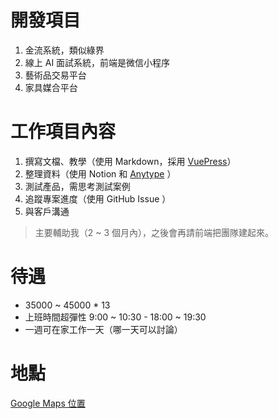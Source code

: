 # 開發項目

1. 金流系統，類似綠界
2. 線上 AI 面試系統，前端是微信小程序
3. 藝術品交易平台
4. 家具媒合平台

# 工作項目內容

1. 撰寫文檔、教學（使用 Markdown，採用 [VuePress](https://v2.vuepress.vuejs.org/)）
2. 整理資料（使用 Notion 和 [Anytype](https://anytype.io/) ）
3. 測試產品，需思考測試案例
4. 追蹤專案進度（使用 GitHub Issue ）
5. 與客戶溝通

> 主要輔助我（2 ~ 3 個月內），之後會再請前端把團隊建起來。

# 待遇

- 35000 ~ 45000 * 13
- 上班時間超彈性 9:00 ~ 10:30 - 18:00 ~ 19:30
- 一週可在家工作一天（哪一天可以討論）

# 地點

[Google Maps 位置](https://maps.app.goo.gl/zrkDuSVHdem9P6Er9)
